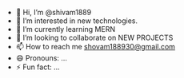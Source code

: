 - 👋 Hi, I’m @shivam1889
- 👀 I’m interested in new technologies.
- 🌱 I’m currently learning MERN
- 💞️ I’m looking to collaborate on NEW PROJECTS
- 📫 How to reach me shovam188930@gmail.com
- 😄 Pronouns: ...
- ⚡ Fun fact: ...

<!---
shivam1889/shivam1889 is a ✨ special ✨ repository because its `README.md` (this file) appears on your GitHub profile.
You can click the Preview link to take a look at your changes.
--->
